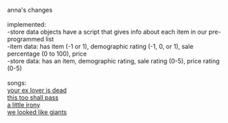 anna's changes<br>
<br>
implemented:<br>
-store data objects have a script that gives info about each item in our pre-programmed list<br>
-item data: has item (-1 or 1), demographic rating (-1, 0, or 1), sale percentage (0 to 100), price<br>
-store data: has an item, demographic rating, sale rating (0-5), price rating (0-5)<br>
<br>
songs:<br>
<a href="https://www.youtube.com/watch?v=no-im2ULYJ4">your ex lover is dead</a><br>
<a href="http://youtu.be/-kPkkqxsjIY?list=PLmF02cVrpZlBUDnRllwAednlstFLSSe7a">this too shall pass</a><br>
<a href="http://youtu.be/J7sU9uB8XtU?list=PLmF02cVrpZlBUDnRllwAednlstFLSSe7a">a little irony</a><br>
<a href="https://www.youtube.com/watch?v=mwAUca79c4o">we looked like giants</a><br>
